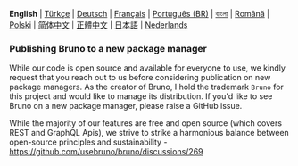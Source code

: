**English**
| [Türkçe](docs/publishing/publishing_tr.md)
| [Deutsch](docs/publishing/publishing_de.md)
| [Français](docs/publishing/publishing_fr.md)
| [Português (BR)](docs/publishing/publishing_pt_br.md)
| [বাংলা](docs/publishing/publishing_bn.md)
| [Română](docs/publishing/publishing_ro.md)
| [Polski](docs/publishing/publishing_pl.md)
| [简体中文](docs/publishing/publishing_cn.md)
| [正體中文](docs/publishing/publishing_zhtw.md)
| [日本語](docs/publishing/publishing_ja.md)
| [Nederlands](docs/publishing/publishing_nl.md)

### Publishing Bruno to a new package manager

While our code is open source and available for everyone to use, we kindly request that you reach out to us before considering publication on new package managers. As the creator of Bruno, I hold the trademark `Bruno` for this project and would like to manage its distribution. If you'd like to see Bruno on a new package manager, please raise a GitHub issue.

While the majority of our features are free and open source (which covers REST and GraphQL Apis),
we strive to strike a harmonious balance between open-source principles and sustainability - https://github.com/usebruno/bruno/discussions/269
